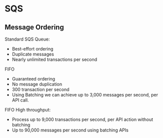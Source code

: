# SQS

## Message Ordering&#x20;

Standard SQS Queue:

* Best-effort ordering
* Duplicate messages
* Nearly unlimited transactions per second

FIFO

* Guaranteed ordering
* No message duplication&#x20;
* 300 transaction per second
* Using Batching we can achieve up to 3,000 messages per second, per API call.

FIFO High throughput:

* Process up to 9,000 transactions per second, per API action without batching&#x20;
* Up to 90,000 messages per second using batching APIs

